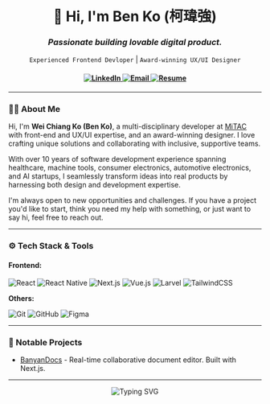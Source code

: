 <h1 align="center">👋 Hi, I'm Ben Ko (柯瑋強)</a></h1>
<h3 align="center"><i>Passionate building lovable digital product.</i></h3>
<p align="center">
  <code>Experienced Frontend Devloper</code> | <code>Award-winning UX/UI Designer</code>
</p>

<h4 align="center">
  <a href="https://www.linkedin.com/in/weichiangko/">
    <img src="https://img.shields.io/badge/LinkedIn-blue?style=for-the-badge" alt="LinkedIn" />
  </a>
  <a href="mailto:designerko1215@gmail.com">
    <img src="https://img.shields.io/badge/Email-red?style=for-the-badge" alt="Email" />
  </a>
  <a href="https://www.cake.me/weichiangko">
    <img src="https://img.shields.io/badge/Resume-rgb(91, 212, 255)?style=for-the-badge" alt="Resume" />
  </a>
</h4>

---

### 👨‍💻 About Me

<p>Hi, I'm <b>Wei Chiang Ko (Ben Ko)</b>, a multi-disciplinary developer at <a href="https://www.mitac.com/en-global">MiTAC</a> with front-end and UX/UI expertise, and an award-winning designer. I love crafting unique solutions and collaborating with inclusive, supportive teams.</p>

<p>With over 10 years of software development experience spanning healthcare, machine tools, consumer electronics, automotive electronics, and AI startups, I seamlessly transform ideas into real products by harnessing both design and development expertise.</p>

<p>I'm always open to new opportunities and challenges. If you have a project you'd like to start, think you need my help with something, or just want to say hi, feel free to reach out.</p>

---

### ⚙️ Tech Stack & Tools

#### **Frontend:**

![React](https://img.shields.io/badge/react-0F172A?style=for-the-badge&logo=react)
![React Native](https://img.shields.io/static/v1?style=for-the-badge&message=React+Native&color=222222&logo=React&logoColor=61DAFB&label=)
![Next.js](https://img.shields.io/badge/next-0F172A?style=for-the-badge&logo=next.js)
![Vue.js](https://img.shields.io/badge/vue-0F172A?style=for-the-badge&logo=vue.js)
![Larvel](https://img.shields.io/badge/laravel-0F172A?style=for-the-badge&logo=laravel)
![TailwindCSS](https://img.shields.io/badge/tailwindcss-0F172A?style=for-the-badge&logo=tailwindcss)

**Others:**

![Git](https://img.shields.io/badge/git-0F172A?style=for-the-badge&logo=git)
![GitHub](https://img.shields.io/static/v1?style=for-the-badge&message=GitHub&color=181717&logo=GitHub&logoColor=FFFFFF&label=)
![Figma](https://img.shields.io/badge/figma-0F172A?style=for-the-badge&logo=figma&logoColor=white)

---

### 💼 Notable Projects

- [BanyanDocs](https://github.com/weichiangko/nextjs-web-editor) - Real-time collaborative document editor. Built with Next.js.

---
<p align="center">
<img src="https://readme-typing-svg.herokuapp.com?font=roboto&pause=1000&color=9F9F9F&center=true&width=435&lines=Where+code+meets+creativity;Thanks+for+checking+out+my+GitHub!" alt="Typing SVG" />
</p>
